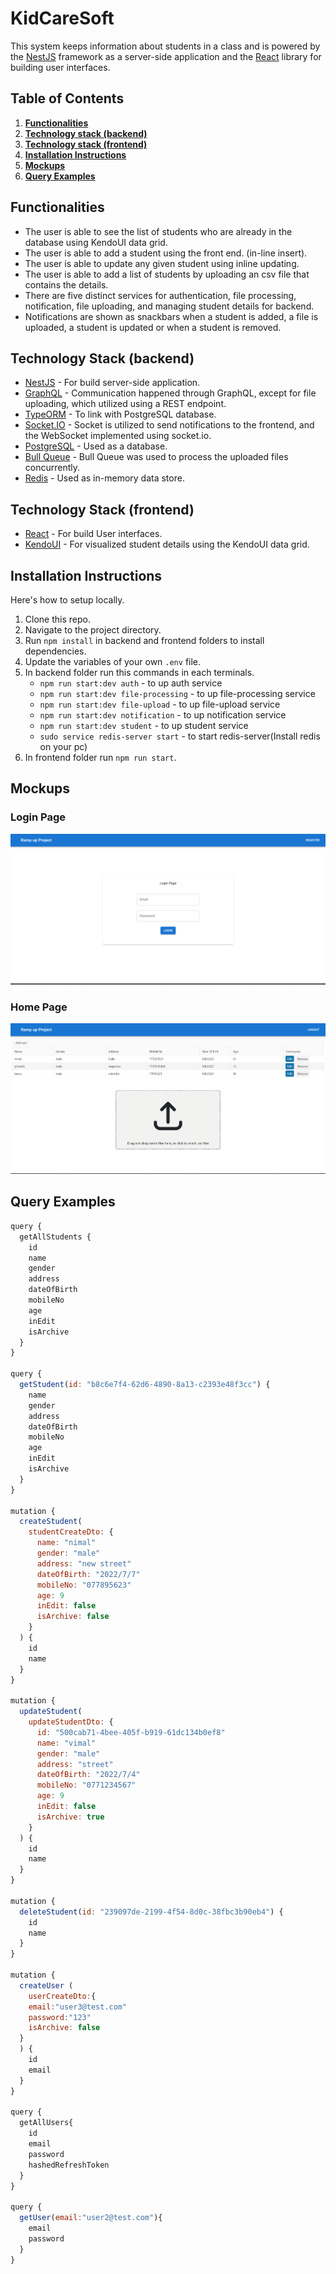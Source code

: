 # KidCareSoft

This system keeps information about students in a class and is powered by the [NestJS](https://nestjs.com/) framework as a server-side application and the [React](https://reactjs.org/) library for building user interfaces.

## Table of Contents

1. **[Functionalities](#functionalities)**<br>
2. **[Technology stack (backend)](#technology-stack-backend)**<br>
3. **[Technology stack (frontend)](#technology-stack-frontend)**<br>
4. **[Installation Instructions](#installation-instructions)**<br>
5. **[Mockups](#mockups)**<br>
6. **[Query Examples](#query-examples)**<br>

## Functionalities

- The user is able to see the list of students who are already in the database using
  KendoUI data grid.
- The user is able to add a student using the front end. (in-line insert).
- The user is able to update any given student using inline updating.
- The user is able to add a list of students by uploading an csv file that contains the
  details.
- There are five distinct services for authentication, file processing, notification, file uploading, and managing student details for backend.
- Notifications are shown as snackbars when a student is added, a file is uploaded, a student
  is updated or when a student is removed.

## Technology Stack (backend)

- [NestJS](https://nestjs.com/) - For build server-side application.
- [GraphQL](https://graphql.org/) - Communication happened through GraphQL, except for file uploading, which utilized using a REST endpoint.
- [TypeORM](https://typeorm.io/) - To link with PostgreSQL database.
- [Socket.IO](https://socket.io/) - Socket is utilized to send notifications to the frontend, and the WebSocket implemented using socket.io.
- [PostgreSQL](https://www.postgresql.org/) - Used as a database.
- [Bull Queue](https://docs.nestjs.com/techniques/queues) - Bull Queue was used to process the uploaded files concurrently.
- [Redis](https://redis.io/) - Used as in-memory data store.
## Technology Stack (frontend)

- [React](https://reactjs.org/) - For build User interfaces.
- [KendoUI](https://www.telerik.com/kendo-react-ui/grid) - For visualized student details using the KendoUI data grid.

## Installation Instructions

Here's how to setup locally.

1. Clone this repo.
2. Navigate to the project directory.
3. Run `npm install` in backend and frontend folders to install dependencies.
4. Update the variables of your own `.env` file.
5. In backend folder run this commands in each terminals.
   - `npm run start:dev auth` - to up auth service
   - `npm run start:dev file-processing` - to up file-processing service
   - `npm run start:dev file-upload` - to up file-upload service
   - `npm run start:dev notification` - to up notification service
   - `npm run start:dev student` - to up student service
   - `sudo service redis-server start` - to start redis-server(Install redis on your pc)
6. In frontend folder run `npm run start`.

## Mockups

### Login Page

![login page](/images/login-page.png)

### Home Page

![home page](/images/homepage.png)

## Query Examples

```js
query {
  getAllStudents {
    id
    name
    gender
    address
    dateOfBirth
    mobileNo
    age
    inEdit
    isArchive
  }
}

query {
  getStudent(id: "b8c6e7f4-62d6-4890-8a13-c2393e48f3cc") {
    name
    gender
    address
    dateOfBirth
    mobileNo
    age
    inEdit
    isArchive
  }
}

mutation {
  createStudent(
    studentCreateDto: {
      name: "nimal"
      gender: "male"
      address: "new street"
      dateOfBirth: "2022/7/7"
      mobileNo: "077895623"
      age: 9
      inEdit: false
      isArchive: false
    }
  ) {
    id
    name
  }
}

mutation {
  updateStudent(
    updateStudentDto: {
      id: "500cab71-4bee-405f-b919-61dc134b0ef8"
      name: "vimal"
      gender: "male"
      address: "street"
      dateOfBirth: "2022/7/4"
      mobileNo: "0771234567"
      age: 9
      inEdit: false
      isArchive: true
    }
  ) {
    id
    name
  }
}

mutation {
  deleteStudent(id: "239097de-2199-4f54-8d0c-38fbc3b90eb4") {
    id
    name
  }
}

mutation {
  createUser (
    userCreateDto:{
    email:"user3@test.com"
    password:"123"
    isArchive: false
  }
  ) {
    id
    email
  }
}

query {
  getAllUsers{
    id
    email
    password
    hashedRefreshToken
  }
}

query {
  getUser(email:"user2@test.com"){
    email
    password
  }
}
```
